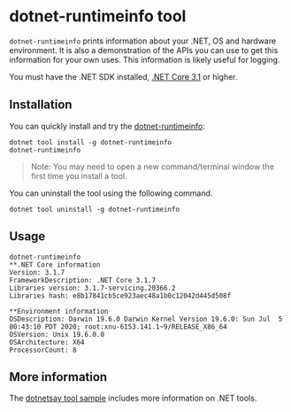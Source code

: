 # dotnet-runtimeinfo tool

`dotnet-runtimeinfo` prints information about your .NET, OS and hardware environment. It is also a demonstration of the APIs you can use to get this information for your own uses. This information is likely useful for logging.

You must have the .NET SDK installed, [.NET Core 3.1](https://dotnet.microsoft.com/download/dotnet/3.1) or higher.

## Installation

You can quickly install and try the [dotnet-runtimeinfo](https://www.nuget.org/packages/dotnet-runtimeinfo/):

```console
dotnet tool install -g dotnet-runtimeinfo
dotnet-runtimeinfo
```

> Note: You may need to open a new command/terminal window the first time you install a tool.

You can uninstall the tool using the following command.

```console
dotnet tool uninstall -g dotnet-runtimeinfo
```

## Usage

```console
dotnet-runtimeinfo
**.NET Core information
Version: 3.1.7
FrameworkDescription: .NET Core 3.1.7
Libraries version: 3.1.7-servicing.20366.2
Libraries hash: e8b17841cb5ce923aec48a1b0c12042d445d508f

**Environment information
OSDescription: Darwin 19.6.0 Darwin Kernel Version 19.6.0: Sun Jul  5 00:43:10 PDT 2020; root:xnu-6153.141.1~9/RELEASE_X86_64
OSVersion: Unix 19.6.0.0
OSArchitecture: X64
ProcessorCount: 8
```

## More information

The [dotnetsay tool sample](../dotnetsay/README.md) includes more information on .NET tools.

